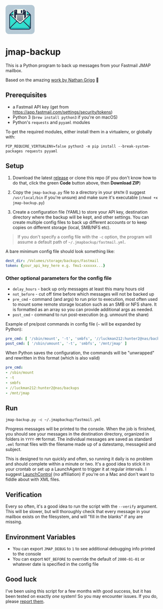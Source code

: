 <img src="./icon.png" height="96" />

# jmap-backup

This is a Python program to back up messages from your Fastmail JMAP mailbox.

Based on the amazing [work by Nathan Grigg][1] 🙏

## Prerequisites

- a Fastmail API key (get from https://app.fastmail.com/settings/security/tokens)
- Python 3 (`brew install python3` if you're on macOS)
- Python's `requests` and `pyyaml` modules

To get the required modules, either install them in a virtualenv, or globally with:

```shell
PIP_REQUIRE_VIRTUALENV=false python3 -m pip install --break-system-packages requests pyyaml
```

## Setup

1. Download the latest [release][4] or clone this repo (if you don't know how to do that, click the green **Code** button above, then **Download ZIP**)

2. Copy the `jmap-backup.py` file to a directory in your `$PATH` (I suggest `/usr/local/bin` if you're unsure) and make sure it's executable (`chmod +x jmap-backup.py`)

3. Create a configuration file (YAML) to store your API key, destination directory where the backup will be kept, and other settings. You can create multiple config files to back up different accounts or to keep copies on different storage (local, SMB/NFS etc).

> If you don't specify a config file with the `-c` option, the program will assume a default path of `~/.jmapbackup/fastmail.yml`.

A bare minimum config file should look something like:

```yaml
dest_dir: /Volumes/storage/backups/Fastmail
token: {your_api_key_here e.g. fmu1-xxxxxx...}
```

### Other optional parameters for the config file

- `delay_hours` - back up only messages at least this many hours old
- `not_before`  - cut off time before which messages will not be backed up
- `pre_cmd`     - command (and args) to run prior to execution, most often used to mount some remote storage location such as an SMB or NFS share. It is formatted as an array so you can provide additional args as needed.
- `post_cmd`    - command to run post-execution (e.g. unmount the share)

Example of pre/post commands in config file (`~` will be expanded by Python):

```yml
pre_cmd: [ '/sbin/mount', '-t', 'smbfs', '//luckman212:hunter2@nas/backups', '/mnt/jmap' ]
post_cmd: [ '/sbin/umount', '-t', 'smbfs', '/mnt/jmap' ]
```

When Python saves the configuration, the commands will be "unwrapped" and rewritten in this format (which is also valid)

```yml
pre_cmd:
- /sbin/mount
- -t
- smbfs
- //luckman212:hunter2@nas/backups
- /mnt/jmap
```

## Run

```shell
jmap-backup.py -c ~/.jmapbackup/fastmail.yml
```

Progress messages will be printed to the console. When the job is finished, you should see your messages in the destination directory, organized in folders in `YYYY-MM` format. The individual messages are saved as standard `.eml` format files with the filename made up of a datestamp, messageid and subject.

This is designed to run quickly and often, so running it daily is no problem and should complete within a minute or two. It's a good idea to stick it in your crontab or set up a LaunchAgent to trigger it at regular intervals. I suggest [LaunchControl][3] (no affiliation) if you're on a Mac and don't want to fiddle about with XML files.

## Verification

Every so often, it's a good idea to run the script with the `--verify` argument. This will be slower, but will thoroughly check that every message in your mailbox exists on the filesystem, and will "fill in the blanks" if any are missing.

## Environment Variables

- You can export `JMAP_DEBUG` to `1` to see additional debugging info printed to the console
- You can export `NOT_BEFORE` to override the default of `2000-01-01` or whatever date is specified in the config file

## Good luck

I've been using this script for a few months with good success, but it has been tested on exactly _one_ system! So you may encounter issues. If you do, please [report them][2].

[1]: https://nathangrigg.com/2021/08/fastmail-backup
[2]: https://github.com/luckman212/jmap-backup/issues
[3]: https://www.soma-zone.com/LaunchControl/
[4]: https://github.com/luckman212/jmap-backup/releases/latest
